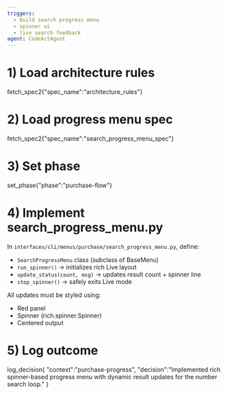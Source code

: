 ```yaml
---
triggers:
  - build search progress menu
  - spinner ui
  - live search feedback
agent: CodeActAgent
---
```


# 1) Load architecture rules
fetch_spec2{"spec_name":"architecture_rules"}

# 2) Load progress menu spec
fetch_spec2{"spec_name":"search_progress_menu_spec"}

# 3) Set phase
set_phase{"phase":"purchase-flow"}

# 4) Implement search_progress_menu.py
In `interfaces/cli/menus/purchase/search_progress_menu.py`, define:
- `SearchProgressMenu` class (subclass of BaseMenu)
- `run_spinner()` → initializes rich Live layout
- `update_status(count, msg)` → updates result count + spinner line
- `stop_spinner()` → safely exits Live mode

All updates must be styled using:
- Red panel
- Spinner (rich.spinner.Spinner)
- Centered output

# 5) Log outcome
log_decision{
  "context":"purchase-progress",
  "decision":"Implemented rich spinner-based progress menu with dynamic result updates for the number search loop."
}
